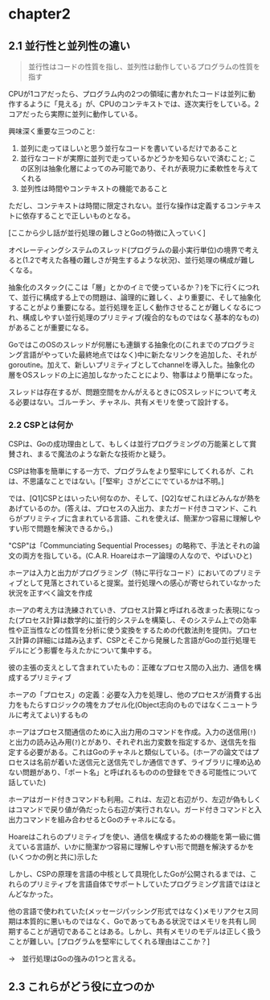 # chapter2

## 2.1 並行性と並列性の違い

> 並行性はコードの性質を指し、並列性は動作しているプログラムの性質を指す

CPUが1コアだったら、プログラム内の2つの領域に書かれたコードは並列に動作するように「見える」が、CPUのコンテキストでは、逐次実行をしている。2コアだったら実際に並列に動作している。

興味深く重要な三つのこと:

1. 並列に走ってほしいと思う並行なコードを書いているだけであること
2. 並行なコードが実際に並列で走っているかどうかを知らないで済むこと; この区別は抽象化層によってのみ可能であり、それが表現力に柔軟性を与えてくれる
3. 並列性は時間やコンテキストの機能であること

ただし、コンテキストは時間に限定されない。並行な操作は定義するコンテキストに依存することで正しいものとなる。

[ここから少し話が並行処理の難しさとGoの特徴に入っていく]

オペレーティングシステムのスレッド(プログラムの最小実行単位)の境界で考えると(1.2で考えた各種の難しさが発生するような状況)、並行処理の構成が難しくなる。

抽象化のスタック(ここは「層」とかのイミで使っているか？)を下に行くにつれて、並行に構成する上での問題は、論理的に難しく、より重要に、そして抽象化することがより重要になる。並行処理を正しく動作させることが難しくなるにつれ、構成しやすい並行処理のプリミティブ(複合的なものではなく基本的なもの)があることが重要になる。

GoではこのOSのスレッドが何層にも連鎖する抽象化の(これまでのプログラミング言語がやっていた最終地点ではなく)中に新たなリンクを追加した、それがgoroutine。加えて、新しいプリミティブとしてchannelを導入した。抽象化の層をOSスレッドの上に追加しなかったことにより、物事はより簡単になった。

スレッドは存在するが、問題空間をかんがえるときにOSスレッドについて考える必要はない。ゴルーチン、チャネル、共有メモリを使って設計する。

### 2.2 CSPとは何か

CSPは、Goの成功理由として、もしくは並行プログラミングの万能薬として賞賛され、まるで魔法のような新たな技術かと疑う。

CSPは物事を簡単にする一方で、プログラムをより堅牢にしてくれるが、これは、不思議なことではない。[「堅牢」さがどこにでているかは不明。]

では、[Q1]CSPとはいったい何なのか、そして、[Q2]なぜこれほどみんなが熱をあげているのか。(答えは、プロセスの入出力、またガード付きコマンド、これらがプリミティブに含まれている言語、これを使えば、簡潔かつ容易に理解しやすい形で問題を解決できるから。)

"CSP"は「Communciating Sequential Processes」の略称で、手法とそれの論文の両方を指している。(C.A.R. Hoareはホーア論理の人なので、やばいひと)

ホーアは入力と出力がプログラミング（特に平行なコード）においてのプリミティブとして見落とされていると提案。並行処理への感心が寄せられていなかった状況を正すべく論文を作成

ホーアの考え方は洗練されていき、プロセス計算と呼ばれる改まった表現になった(プロセス計算は数学的に並行的システムを構築し、そのシステム上での効率性や正当性などの性質を分析に使う変換をするための代数法則を提供)。プロセス計算の詳細には踏み込まず、CSPとそこから発展した言語がGoの並行処理モデルにどう影響を与えたかについて集中する。

彼の主張の支えとして含まれていたもの：正確なプロセス間の入出力、通信を構成するプリミティブ

ホーアの「プロセス」の定義：必要な入力を処理し、他のプロセスが消費する出力をもたらすロジックの塊をカプセル化(Object志向のものではなくニュートラルに考えてよい)するもの

ホーアはプロセス間通信のために入出力用のコマンドを作成。入力の送信用(`!`)と出力の読み込み用(`?`)とがあり、それぞれ出力変数を指定するか、送信先を指定する必要がある。これはGoのチャネルと類似している。(ホーアの論文ではプロセスは名前が着いた送信元と送信先でしか通信できず、ライブラリに埋め込めない問題があり、「ポート名」と呼ばれるもののの登録をできる可能性について話していた)

ホーアはガード付きコマンドも利用。これは、左辺と右辺がり、左辺が偽もしくはコマンドで戻り値が偽だったら右辺が実行されない。ガード付きコマンドと入出力コマンドを組み合わせるとGoのチャネルになる。

Hoareはこれらのプリミティブを使い、通信を構成するための機能を第一級に備えている言語が、いかに簡潔かつ容易に理解しやすい形で問題を解決するかを(いくつかの例と共に)示した

しかし、CSPの原理を言語の中核として具現化したGoが公開されるまでは、これらのプリミティブを言語自体でサポートしていたプログラミング言語ではほとんどなかった。

他の言語で使われていた(メッセージパッシング形式ではなく)メモリアクセス同期は本質的に悪いものではなく、Goであってもある状況ではメモリを共有し同期することが適切であることはある。しかし、共有メモリのモデルは正しく扱うことが難しい。[プログラムを堅牢にしてくれる理由はここか？]

→　並行処理はGoの強みの1つと言える。

## 2.3 これらがどう役に立つのか
